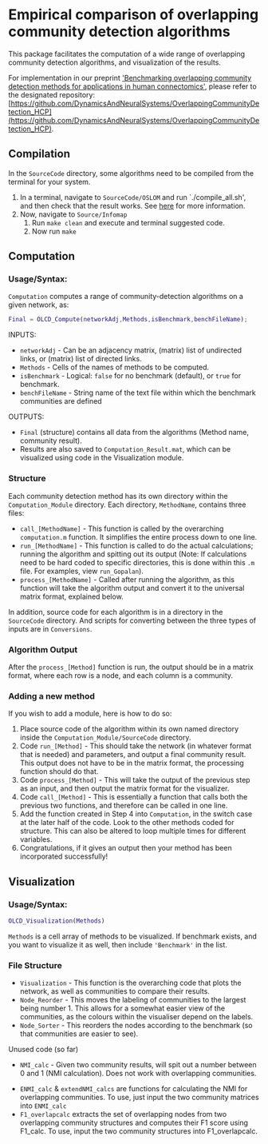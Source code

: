 # Empirical comparison of overlapping community detection algorithms

This package facilitates the computation of a wide range of overlapping community detection algorithms, and visualization of  the results.

For implementation in our preprint ['Benchmarking overlapping community detection methods for applications in human connectomics'](https://www.biorxiv.org/content/10.1101/2025.03.19.643839v1.abstract), please refer to the designated repository: [https://github.com/DynamicsAndNeuralSystems/OverlappingCommunityDetection_HCP](https://github.com/DynamicsAndNeuralSystems/OverlappingCommunityDetection_HCP).

## Compilation

In the `SourceCode` directory, some algorithms need to be compiled from the terminal for your system.

1. In a terminal, navigate to `SourceCode/OSLOM` and run `./compile_all.sh', and then check that the result works. See [here](http://www.oslom.org/software.htm) for more information.
2. Now, navigate to `Source/Infomap`
   1. Run `make clean` and execute and terminal suggested code.
   2. Now run `make` 

## Computation

### Usage/Syntax:

`Computation` computes a range of community-detection algorithms on a given network, as:

```matlab
Final = OLCD_Compute(networkAdj,Methods,isBenchmark,benchFileName);
```

INPUTS:

- `networkAdj` -	Can be an adjacency matrix, (matrix) list of undirected links, or (matrix) list of directed links.
- `Methods` -	Cells of the names of methods to be computed.
- `isBenchmark` - Logical: `false` for no benchmark (default), or `true` for benchmark.
- `benchFileName` - String name of the text file within which the benchmark communities are defined

OUTPUTS:

- `Final` (structure) contains all data from the algorithms (Method name, community result).
- Results are also saved to `Computation_Result.mat`, which can be visualized using code in the Visualization module.

### Structure

Each community detection method has its own directory within the `Computation_Module` directory.
Each directory, `MethodName`, contains three files:

- `call_[MethodName]` - This function is called by the overarching `computation.m` function. It simplifies the entire process down to one line.
- `run_[MethodName]` - This function is called to do the actual calculations; running the algorithm and spitting out its output (Note: If calculations need to be hard coded to specific directories, this is done within this `.m` file.
  For examples, view `run_Gopalan`).
- `process_[MethodName]` - Called after running the algorithm, as this function will take the algorithm output and convert it to the universal matrix format, explained below.

In addition, source code for each algorithm is in a directory in the `SourceCode` directory.
And scripts for converting between the three types of inputs are in `Conversions`.

### Algorithm Output

After the `process_[Method]` function is run, the output should be in a matrix format, where each row is a node, and each column is a community.

### Adding a new method

If you wish to add a module, here is how to do so:

1. Place source code of the algorithm within its own named directory inside  the `Computation_Module/SourceCode` directory.
2. Code `run_[Method]` - This should take the network (in whatever format that is needed) and parameters, and output a final community result.
   This output does not have to be in the matrix format, the processing function should do that.
3. Code `process_[Method]` - This will take the output of the previous step as an input, and then output the matrix format for the visualizer.
4. Code `call_[Method]` - This is essentially a function that calls both the previous two functions, and therefore can be called in one line.
5. Add the function created in Step 4 into `Computation`, in the switch case at the later half of the code. Look to the other methods coded for structure.
   This can also be altered to loop multiple times for different variables.
6. Congratulations, if it gives an output then your method has been incorporated successfully!


## Visualization

### Usage/Syntax:

```matlab
OLCD_Visualization(Methods)
```

`Methods` is a cell array of methods to be visualized.
If benchmark exists, and you want to visualize it as well, then include `'Benchmark'` in the list.

### File Structure

- `Visualization` - This function is the overarching code that plots the network, as well as communities to compare their results.
- `Node_Reorder` - This moves the labeling of communities to the largest being number 1.
  This allows for a somewhat easier view of the communities, as the colours within the visualiser depend on the labels.
- `Node_Sorter` - This reorders the nodes according to the benchmark (so that communities are easier to see).

Unused code (so far)

- `NMI_calc` - Given two community results, will spit out a number between 0 and 1 (NMI calculation).
  Does not work with overlapping communities.
* `ENMI_calc` & `extendNMI_calcs` are functions for calculating the NMI for overlapping communities.
  To use, just input the two community matrices into `ENMI_calc`
* `F1_overlapcalc` extracts the set of overlapping nodes from two overlapping community structures and computes their F1 score using F1_calc.
  To use, input the two community structures into F1_overlapcalc.
